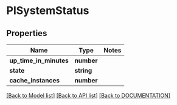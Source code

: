 # PISystemStatus

## Properties
Name | Type | Notes
------------ | ------------- | -------------
**up_time_in_minutes** | **number**
**state** | **string**
**cache_instances** | **number**

[[Back to Model list]](../../DOCUMENTATION.md#documentation-for-models) [[Back to API list]](../../DOCUMENTATION.md#documentation-for-api-endpoints) [[Back to DOCUMENTATION]](../../DOCUMENTATION.md)
